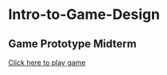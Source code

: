 # Intro-to-Game-Design
## Game Prototype Midterm
[Click here to play game](jfeinberg32/Intro-to-Game-Design/AlienMidterm.HTML)
